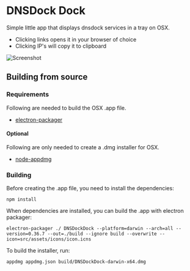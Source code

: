 # DNSDock Dock

Simple little app that displays dnsdock services in a tray on OSX.

- Clicking links opens it in your browser of choice
- Clicking IP's will copy it to clipboard

![Screenshot](https://sourcebox-screenshots.s3.eu-central-1.amazonaws.com/Screen%20Shot%202016-02-24%20at%208.39.55%20PM.jpg)

## Building from source

### Requirements

Following are needed to build the OSX .app file.

- [electron-packager](https://github.com/maxogden/electron-packager)

#### Optional

Following are only needed to create a .dmg installer for OSX.

- [node-appdmg](https://github.com/LinusU/node-appdmg)

### Building

Before creating the .app file, you need to install the dependencies:

```
npm install
```

When dependencies are installed, you can build the .app with electron packager:

```
electron-packager ./ DNSDockDock --platform=darwin --arch=all --version=0.36.7 --out=./build --ignore build --overwrite --icon=src/assets/icons/icon.icns
```

To build the installer, run:

```
appdmg appdmg.json build/DNSDockDock-darwin-x64.dmg
```

